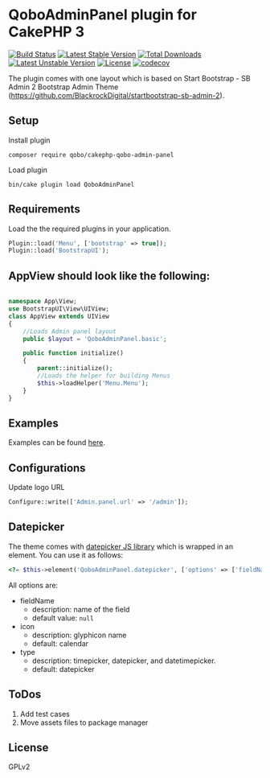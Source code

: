 # QoboAdminPanel plugin for CakePHP 3

[![Build Status](https://travis-ci.org/QoboLtd/cakephp-qobo-admin-panel.svg?branch=master)](https://travis-ci.org/QoboLtd/cakephp-qobo-admin-panel)
[![Latest Stable Version](https://poser.pugx.org/qobo/cakephp-qobo-admin-panel/v/stable)](https://packagist.org/packages/qobo/cakephp-qobo-admin-panel)
[![Total Downloads](https://poser.pugx.org/qobo/cakephp-qobo-admin-panel/downloads)](https://packagist.org/packages/qobo/cakephp-qobo-admin-panel)
[![Latest Unstable Version](https://poser.pugx.org/qobo/cakephp-qobo-admin-panel/v/unstable)](https://packagist.org/packages/qobo/cakephp-qobo-admin-panel)
[![License](https://poser.pugx.org/qobo/cakephp-qobo-admin-panel/license)](https://packagist.org/packages/qobo/cakephp-qobo-admin-panel)
[![codecov](https://codecov.io/gh/QoboLtd/cakephp-qobo-admin-panel/branch/master/graph/badge.svg)](https://codecov.io/gh/QoboLtd/cakephp-qobo-admin-panel)

The plugin comes with one layout which is based on Start Bootstrap - SB Admin 2 Bootstrap Admin Theme (https://github.com/BlackrockDigital/startbootstrap-sb-admin-2).

## Setup

Install plugin
```
composer require qobo/cakephp-qobo-admin-panel
```
Load plugin

```
bin/cake plugin load QoboAdminPanel
```

## Requirements

Load the the required plugins in your application.

```php
Plugin::load('Menu', ['bootstrap' => true]);
Plugin::load('BootstrapUI');
```

## AppView should look like the following:

```php

namespace App\View;
use BootstrapUI\View\UIView;
class AppView extends UIView
{
    //Loads Admin panel layout
    public $layout = 'QoboAdminPanel.basic';

    public function initialize()
    {
        parent::initialize();
        //Loads the helper for building Menus
        $this->loadHelper('Menu.Menu');
    }
}
```

## Examples

Examples can be found [here](https://github.com/QoboLtd/cakephp-qobo-admin-panel/tree/master/src/Template/Layout/examples).

## Configurations

Update logo URL
```php
Configure::write(['Admin.panel.url' => '/admin']);
```

## Datepicker

The theme comes with [datepicker JS library](https://eonasdan.github.io/bootstrap-datetimepicker/) which is wrapped in
an element. You can use it as follows:

```php
<?= $this->element('QoboAdminPanel.datepicker', ['options' => ['fieldName' => 'foobar']]); ?>
```
All options are:
- fieldName
    - description: name of the field
    - default value: ``` null ```
- icon
    - description: glyphicon name
    - default: calendar
- type
    - description: timepicker, datepicker, and datetimepicker.
    - default: datepicker

## ToDos

1. Add test cases
2. Move assets files to package manager

## License

GPLv2
